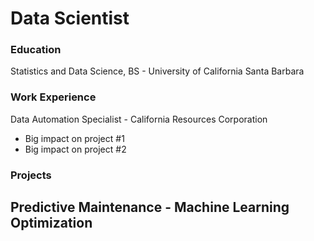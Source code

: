 # Data Scientist

### Education
Statistics and Data Science, BS - University of California Santa Barbara

### Work Experience
Data Automation Specialist - California Resources Corporation
- Big impact on project #1
- Big impact on project #2

### Projects
Predictive Maintenance - Machine Learning Optimization
- 
